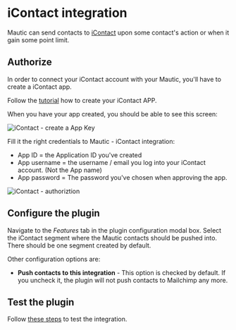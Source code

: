 # iContact integration

Mautic can send contacts to [iContact](https://www.icontact.com) upon some contact's action or when it gain some point limit.

## Authorize

In order to connect your iContact account with your Mautic, you'll have to create a iContact app. 

Follow the [tutorial](https://www.icontact.com/developerportal/documentation/register-your-app/) how to create your iContact APP.

When you have your app created, you should be able to see this screen:

![iContact - create a App Key](/plugins/media/plugins-icontact-authorization-details.png "iContact - create a App Key")

Fill it the right credentials to Mautic - iContact integration:

- App ID = the Application ID you've created
- App username = the username / email you log into your iContact account. (Not the App name)
- App password = The password you've chosen when approving the app.

![iContact - authoriztion](/plugins/media/plugins-icontact-authorization.png "iContact - authoriztion")

## Configure the plugin

Navigate to the *Features* tab in the plugin configuration modal box. Select the iContact segment where the Mautic contacts should be pushed into. There should be one segment created by default.

Other configuration options are:
- **Push contacts to this integration** - This option is checked by default. If you uncheck it, the plugin will not push contacts to Mailchimp any more.

## Test the plugin

Follow [these steps](./../plugins/integration_test.html) to test the integration.
